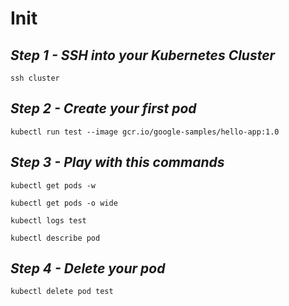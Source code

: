 # Init
## ***Step 1 - SSH into your Kubernetes Cluster***
```
ssh cluster

```
## ***Step 2 - Create your first pod***
```
kubectl run test --image gcr.io/google-samples/hello-app:1.0 
```

## ***Step 3 - Play with this commands***
```
kubectl get pods -w

kubectl get pods -o wide

kubectl logs test

kubectl describe pod 
```

## ***Step 4 - Delete your pod***
```
kubectl delete pod test
```






